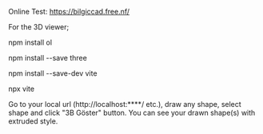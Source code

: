 Online Test:
https://bilgiccad.free.nf/

For the 3D viewer;

  npm install ol

  npm install --save three

  npm install --save-dev vite

  npx vite

Go to your local url (http://localhost:****/ etc.), draw any shape, select shape and click "3B Göster" button. You can see your drawn shape(s) with extruded style. 
